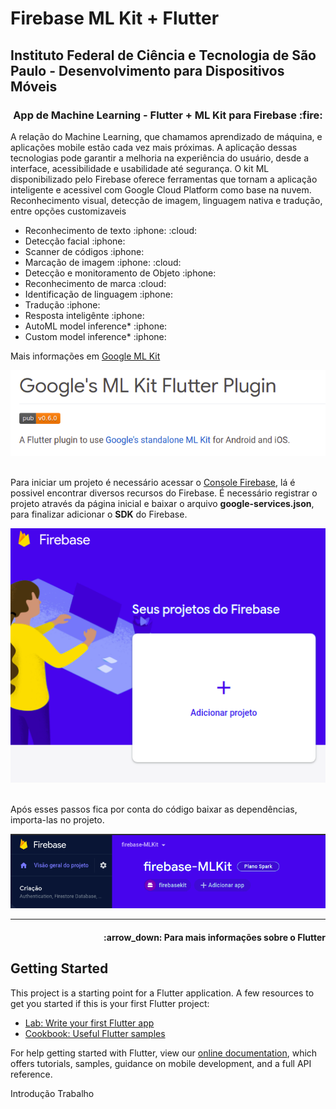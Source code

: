 # Firebase ML Kit + Flutter 

<h2><strong>Instituto Federal de Ciência e Tecnologia de São Paulo</strong> - Desenvolvimento para Dispositivos Móveis</h2>

<h3 align="center">App de Machine Learning - Flutter + ML Kit para Firebase :fire:</h3>

A relação do Machine Learning, que chamamos aprendizado de máquina, e aplicações mobile estão cada vez mais próximas. A aplicação dessas tecnologias pode garantir a melhoria na experiência do usuário, desde a interface, acessibilidade e usabilidade até segurança.
O kit ML disponibilizado pelo Firebase oferece ferramentas que tornam a aplicação inteligente e acessivel com Google Cloud Platform como base na nuvem. Reconhecimento visual, detecção de imagem, linguagem nativa e tradução, entre opções customizaveis
<ul>
<li>Reconhecimento de texto :iphone: :cloud:</li>
<li>Detecção facial :iphone:</li>
<li>Scanner de códigos :iphone:</li>
<li>Marcação de imagem :iphone: :cloud:</li>
<li>Detecção e monitoramento de Objeto :iphone:</li>
<li>Reconhecimento de marca :cloud:</li>
<li>Identificação de linguagem :iphone:</li>
<li>Tradução :iphone:</li>
<li>Resposta inteligênte :iphone:</li>
<li>AutoML model inference* :iphone:</li>
<li>Custom model inference* :iphone:</li>
</ul>
Mais informações em <a href="https://pub.dev/packages/google_ml_kit">Google ML Kit</a>
<br>
<p align="center">
  <img src="assets/images/google_ml.png"  alt="accessibility text">
</p>
<br>
Para iniciar um projeto é necessário acessar o <a href="console.firebase.google.com">Console Firebase</a>, lá é possivel encontrar diversos recursos do Firebase.
É necessário registrar o projeto através da página inicial e baixar o arquivo <strong>google-services.json</strong>, para finalizar adicionar o <strong>SDK</strong> do Firebase.
<br>
<p align="center">
  <img src="assets/images/add_project_firebase.png" title="hover text">
</p>
<br>
Após esses passos fica por conta do código baixar as dependências, importa-las no projeto.
<p align="center">
  <img src="assets/images/firebase_ml_kit.png"  alt="accessibility text">
</p>
<hr>
<h4 align="right">:arrow_down: Para mais informações sobre o <strong>Flutter</strong><h4>

## Getting Started

This project is a starting point for a Flutter application.
A few resources to get you started if this is your first Flutter project:

- [Lab: Write your first Flutter app](https://flutter.dev/docs/get-started/codelab)
- [Cookbook: Useful Flutter samples](https://flutter.dev/docs/cookbook)

For help getting started with Flutter, view our
[online documentation](https://flutter.dev/docs), which offers tutorials,
samples, guidance on mobile development, and a full API reference.



Introdução
Trabalho 